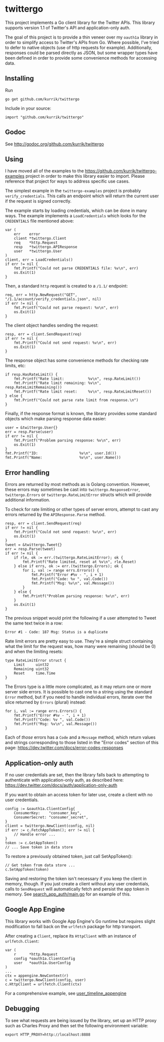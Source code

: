 twittergo
=========
This project implements a Go client library for the Twitter APIs.  This
library supports version 1.1 of Twitter's API and application-only auth.

The goal of this project is to provide a thin veneer over my `oauth1a` library
in order to simplify access to Twitter's APIs from Go.  Where possible, I've
tried to defer to native objects (use of http requests for example).
Additionally, responses could be parsed directly as JSON, but some wrapper
types have been defined in order to provide some convenience methods for
accessing data.

Installing
----------
Run

    go get github.com/kurrik/twittergo

Include in your source:

    import "github.com/kurrik/twittergo"

Godoc
-----
See http://godoc.org/github.com/kurrik/twittergo

Using
-----
I have moved all of the examples to the
https://github.com/kurrik/twittergo-examples project in order to make this
library easier to import.  Please reference that project for ways to address
specific use cases.

The simplest example in the `twittergo-examples` project
is probably `verify_credentials`.  This calls an
endpoint which will return the current user if the request is signed
correctly.

The example starts by loading credentials, which can be done in
many ways.  The example implements a `LoadCredentials` which looks for
the `CREDENTIALS` file mentioned above:

    var (
    	err    error
    	client *twittergo.Client
    	req    *http.Request
    	resp   *twittergo.APIResponse
    	user   *twittergo.User
    )
    client, err = LoadCredentials()
    if err != nil {
    	fmt.Printf("Could not parse CREDENTIALS file: %v\n", err)
    	os.Exit(1)
    }

Then, a standard `http` request is created to a `/1.1/` endpoint:

    req, err = http.NewRequest("GET", "/1.1/account/verify_credentials.json", nil)
    if err != nil {
    	fmt.Printf("Could not parse request: %v\n", err)
    	os.Exit(1)
    }

The client object handles sending the request:

    resp, err = client.SendRequest(req)
    if err != nil {
    	fmt.Printf("Could not send request: %v\n", err)
    	os.Exit(1)
    }

The response object has some convenience methods for checking rate limits, etc:

    if resp.HasRateLimit() {
    	fmt.Printf("Rate limit:           %v\n", resp.RateLimit())
    	fmt.Printf("Rate limit remaining: %v\n", resp.RateLimitRemaining())
    	fmt.Printf("Rate limit reset:     %v\n", resp.RateLimitReset())
    } else {
    	fmt.Printf("Could not parse rate limit from response.\n")
    }

Finally, if the response format is known, the library provides some standard
objects which make parsing response data easier:

    user = &twittergo.User{}
    err = resp.Parse(user)
    if err != nil {
    	fmt.Printf("Problem parsing response: %v\n", err)
    	os.Exit(1)
    }
    fmt.Printf("ID:                   %v\n", user.Id())
    fmt.Printf("Name:                 %v\n", user.Name())

Error handling
--------------
Errors are returned by most methods as is Golang convention. However, these
errors may sometimes be cast into `twittergo.ResponseError`, `twittergo.Errors`
or `twittergo.RateLimitError` structs which will provide additional information.

To check for rate limiting or other types of server errors, attempt to cast
any errors returned by the `APIResponse.Parse` method.

    resp, err = client.SendRequest(req)
    if err != nil {
    	fmt.Printf("Could not send request: %v\n", err)
    	os.Exit(1)
    }
    tweet = &twittergo.Tweet{}
    err = resp.Parse(tweet)
    if err != nil {
    	if rle, ok := err.(twittergo.RateLimitError); ok {
    		fmt.Printf("Rate limited, reset at %v\n", rle.Reset)
    	} else if errs, ok := err.(twittergo.Errors); ok {
    		for i, val := range errs.Errors() {
    			fmt.Printf("Error #%v - ", i + 1)
    			fmt.Printf("Code: %v ", val.Code())
    			fmt.Printf("Msg: %v\n", val.Message())
    		}
    	} else {
    		fmt.Printf("Problem parsing response: %v\n", err)
    	}
    	os.Exit(1)
    }

The previous snippet would print the following if a user attempted to Tweet
the same text twice in a row:

    Error #1 - Code: 187 Msg: Status is a duplicate

Rate limit errors are pretty easy to use.  They're a simple struct containing
what the limit for the request was, how many were remaining (should be 0)
and when the limiting resets:

    type RateLimitError struct {
    	Limit     uint32
    	Remaining uint32
    	Reset     time.Time
    }

The Errors type is a little more complicated, as it may return one or more
server side errors.  It is possible to cast one to a string using the standard
`Error` method, but if you need to handle individual errors, iterate over
the slice returned by `Errors` (plural) instead:

    for i, val := range errs.Errors() {
    	fmt.Printf("Error #%v - ", i + 1)
    	fmt.Printf("Code: %v ", val.Code())
    	fmt.Printf("Msg: %v\n", val.Message())
    }

Each of *those* errors has a `Code` and a `Message` method, which return
values and strings corresponding to those listed in the "Error codes" section
of this page: https://dev.twitter.com/docs/error-codes-responses

Application-only auth
---------------------
If no user credentials are set, then the library falls back to attempting
to authenticate with application-only auth, as described here:
https://dev.twitter.com/docs/auth/application-only-auth

If you want to obtain an access token for later use, create a client with
no user credentials.

    config := &oauth1a.ClientConfig{
    	ConsumerKey:    "consumer_key",
    	ConsumerSecret: "consumer_secret",
    }
    client = twittergo.NewClient(config, nil)
    if err := c.FetchAppToken(); err != nil {
    	// Handle error ...
    }
    token := c.GetAppToken()
    // ... Save token in data store

To restore a previously obtained token, just call SetAppToken():

    // Get token from data store ...
    c.SetAppToken(token)

Saving and restoring the token isn't necessary if you keep the client in
memory, though.  If you just create a client without any user credentials,
calls to `SendRequest` will automatically fetch and persist the app token
in memory.  See
[search_app_auth/main.go](https://github.com/kurrik/twittergo-examples/blob/master/search_app_auth/main.go)
for an example of this.

Google App Engine
-----------------
This library works with Google App Engine's Go runtime but requires slight
modification to fall back on the `urlfetch` package for http transport.

After creating a `Client`, replace its `HttpClient` with an instance of
`urlfetch.Client`:

    var (
        r      *http.Request
        config *oauth1a.ClientConfig
        user   *oauth1a.UserConfig
    )
    ...
    ctx = appengine.NewContext(r)
    c = twittergo.NewClient(config, user)
    c.HttpClient = urlfetch.Client(ctx)
    
For a comprehensive example, see
[user_timeline_appengine](https://github.com/kurrik/twittergo-examples/blob/master/user_timeline_appengine/src/app/app.go#L138)

Debugging 
---------
To see what requests are being issued by the library, set up an HTTP proxy
such as Charles Proxy and then set the following environment variable:

    export HTTP_PROXY=http://localhost:8888

